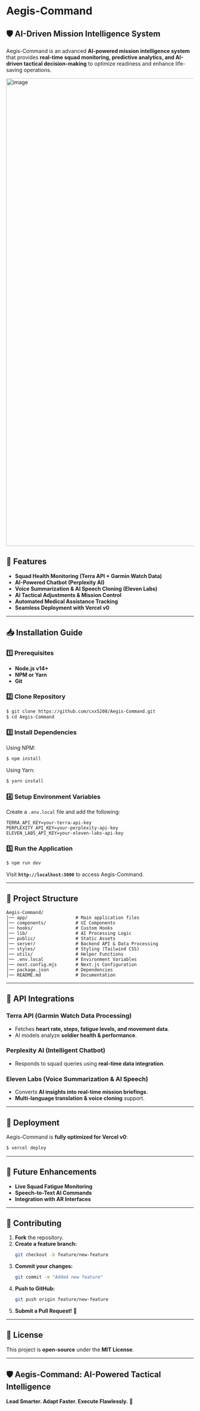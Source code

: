 # Aegis-Command

## **🛡️ AI-Driven Mission Intelligence System**
Aegis-Command is an advanced **AI-powered mission intelligence system** that provides **real-time squad monitoring, predictive analytics, and AI-driven tactical decision-making** to optimize readiness and enhance life-saving operations.

<img width="1256" alt="image" src="https://github.com/user-attachments/assets/e7ddf0c2-0e25-45e5-89b8-090a9af0d005" />


## **🚀 Features**
- **Squad Health Monitoring (Terra API + Garmin Watch Data)**
- **AI-Powered Chatbot (Perplexity AI)**
- **Voice Summarization & AI Speech Cloning (Eleven Labs)**
- **AI Tactical Adjustments & Mission Control**
- **Automated Medical Assistance Tracking**
- **Seamless Deployment with Vercel v0**

---

## **📥 Installation Guide**
### **1️⃣ Prerequisites**
- **Node.js v14+**
- **NPM or Yarn**
- **Git**

### **2️⃣ Clone Repository**
```bash
$ git clone https://github.com/cxx5208/Aegis-Command.git
$ cd Aegis-Command
```

### **3️⃣ Install Dependencies**
Using NPM:
```bash
$ npm install
```
Using Yarn:
```bash
$ yarn install
```

### **4️⃣ Setup Environment Variables**
Create a `.env.local` file and add the following:
```env
TERRA_API_KEY=your-terra-api-key
PERPLEXITY_API_KEY=your-perplexity-api-key
ELEVEN_LABS_API_KEY=your-eleven-labs-api-key
```

### **5️⃣ Run the Application**
```bash
$ npm run dev
```
Visit **`http://localhost:3000`** to access Aegis-Command.

---

## **📂 Project Structure**
```
Aegis-Command/
│── app/                  # Main application files  
│── components/           # UI Components  
│── hooks/                # Custom Hooks  
│── lib/                  # AI Processing Logic  
│── public/               # Static Assets  
│── server/               # Backend API & Data Processing  
│── styles/               # Styling (Tailwind CSS)  
│── utils/                # Helper Functions  
│── .env.local            # Environment Variables  
│── next.config.mjs       # Next.js Configuration  
│── package.json          # Dependencies  
│── README.md             # Documentation  
```

---

## **📡 API Integrations**
### **Terra API (Garmin Watch Data Processing)**
- Fetches **heart rate, steps, fatigue levels, and movement data**.
- AI models analyze **soldier health & performance**.

### **Perplexity AI (Intelligent Chatbot)**
- Responds to squad queries using **real-time data integration**.

### **Eleven Labs (Voice Summarization & AI Speech)**
- Converts **AI insights into real-time mission briefings**.
- **Multi-language translation & voice cloning** support.

---

## **🚀 Deployment**
Aegis-Command is **fully optimized for Vercel v0**:
```bash
$ vercel deploy
```

---

## **🎯 Future Enhancements**
- **Live Squad Fatigue Monitoring**
- **Speech-to-Text AI Commands**
- **Integration with AR Interfaces**

---

## **🤝 Contributing**
1. **Fork** the repository.
2. **Create a feature branch:**
   ```bash
   git checkout -b feature/new-feature
   ```
3. **Commit your changes:**
   ```bash
   git commit -m "Added new feature"
   ```
4. **Push to GitHub:**
   ```bash
   git push origin feature/new-feature
   ```
5. **Submit a Pull Request!** 🚀

---

## **📜 License**
This project is **open-source** under the **MIT License**.

---

## **🛡️ Aegis-Command: AI-Powered Tactical Intelligence**
**Lead Smarter. Adapt Faster. Execute Flawlessly.** 🚀

